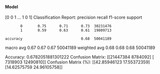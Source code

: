 #### Model
[0 0 1 ... 1 0 1]
Classification Report:
              precision    recall  f1-score   support

           0       0.75      0.71      0.73  30231476
           1       0.59      0.63      0.61  19809713

    accuracy                           0.68  50041189
   macro avg       0.67      0.67      0.67  50041189
weighted avg       0.68      0.68      0.68  50041189

Accuracy: 0.6782051881301222
Confusion Matrix:
[[21447384  8784092]
 [ 7318903 12490810]]
Confusion Matrix (%):
[[42.85946123 17.55372359]
 [14.62575759 24.96105758]]
